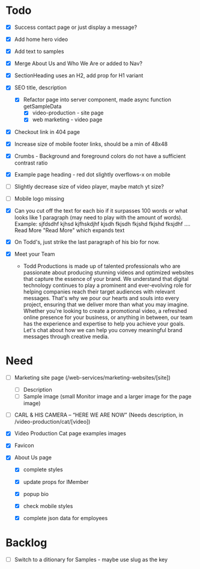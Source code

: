 # Todo
- [x] Success contact page or just display a message?
- [x] Add home hero video
- [x] Add text to samples
- [x] Merge About Us and Who We Are or added to Nav?
- [x] SectionHeading uses an H2, add prop for H1 variant
- [x] SEO title, description
  - [x] Refactor page into server component, made async function getSampleData
    - [x] video-production -  site page
    - [x] web marketing -   video page
- [x] Checkout link in 404 page
- [x] Increase size of mobile footer links, should be a min of 48x48
- [x] Crumbs - Background and foreground colors do not have a sufficient contrast ratio
- [x] Example page heading - red dot slightly overflows-x on mobile
- [ ] Slightly decrease size of video player, maybe match yt size?
- [ ] Mobile logo missing

- [x] Can you cut off the text for each bio if it surpasses 100 words or what looks like 1 paragraph (may need to play with the amount of words).
  Example:  sjfdsdhf kjhsd kjfhskdjhf kjsdh fkjsdh fkjshd fkjshd fksjdhf .... Read More
  "Read More" which expands text
- [x]  On Todd's, just strike the last paragraph of his bio for now.
- [x] Meet your Team
  - Todd Productions is made up of talented professionals who are passionate about producing stunning videos and optimized websites that capture the essence of your brand. We understand that digital technology continues to play a prominent and ever-evolving role for helping companies reach their target audiences with relevant messages. That's why we pour our hearts and souls into every project, ensuring that we deliver more than what you may imagine. Whether you're looking to create a promotional video, a refreshed online presence for your business, or anything in between, our team has the experience and expertise to help you achieve your goals. Let's chat about how we can help you convey meaningful brand messages through creative media.


# Need
- [ ] Marketing site page (/web-services/marketing-websites/[site])
  - [ ] Description
  - [ ] Sample image (small Monitor image and a larger image for the page image)
- [ ] CARL & HIS CAMERA – “HERE WE ARE NOW” (Needs description, in /video-production/cat/[video])
- [x] Video Production Cat page examples images
- [x] Favicon


- [x] About Us page
  - [x] complete styles
  - [x] update props for IMember
  - [x] popup bio
  - [x] check mobile styles
  - [x] complete json data for employees


# Backlog
- [ ] Switch to a ditionary for Samples - maybe use slug as the key
